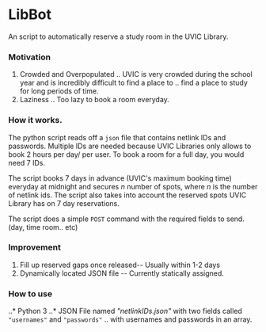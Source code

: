 # LibBot
An script to automatically reserve a study room in the UVIC Library.

### Motivation
1. Crowded and Overpopulated
.. UVIC is very crowded during the school year and is incredibly difficult to find a place to 
.. find a place to study for long periods of time. 
2. Laziness
.. Too lazy to book a room everyday.

### How it works.
The python script reads off a `json` file that contains netlink IDs and passwords. Multiple
IDs are needed because UVIC Libraries only allows to book 2 hours per day/ per user. To book 
a room for a full day, you would need 7 IDs. 

The script books 7 days in advance (UVIC's maximum booking time) everyday at midnight and secures
_n_ number of spots, where _n_ is the number of netlink ids. The script also takes into account 
the reserved spots UVIC Library has on 7 day reservations.

The script does a simple `POST` command with the required fields to send. (day, time room.. etc)


### Improvement
1. Fill up reserved gaps once released-- Usually within 1-2 days
2. Dynamically located JSON file -- Currently statically assigned.

### How to use
..* Python 3
..* JSON File named _"netlinkIDs.json"_ with two fields called `"usernames"` and `"passwords"`
.. with usernames and passwords in an array.

